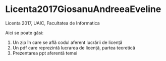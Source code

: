 # Licenta2017GiosanuAndreeaEveline
Licenta 2017, UAIC, Facultatea de Informatica

Aici se poate găsi:

1. Un zip în care se află codul aferent lucrării de licență
2. Un pdf care reprezintă lucrarea de licență, partea teoretică
3. Prezentarea ppt aferentă temei
